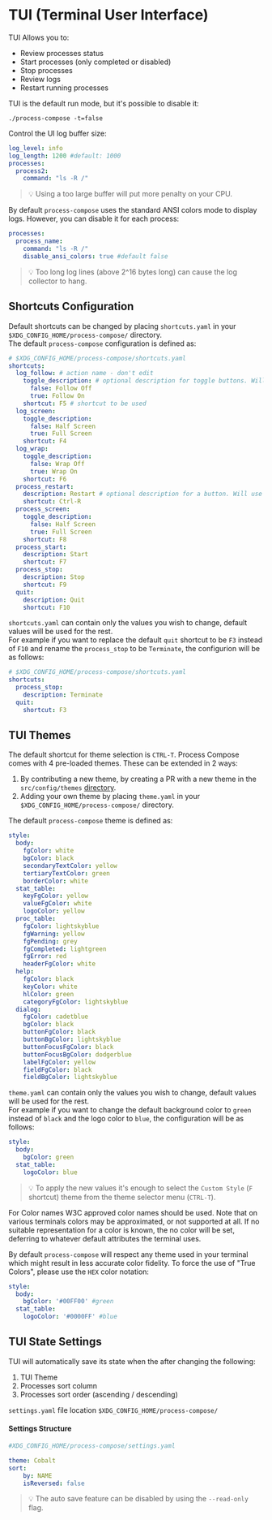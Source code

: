 # TUI (Terminal User Interface)

TUI Allows you to:

- Review processes status
- Start processes (only completed or disabled)
- Stop processes
- Review logs
- Restart running processes

TUI is the default run mode, but it's possible to disable it:

```shell
./process-compose -t=false
```

Control the UI log buffer size:

```yaml
log_level: info
log_length: 1200 #default: 1000
processes:
  process2:
    command: "ls -R /"
```

> :bulb: Using a too large buffer will put more penalty on your CPU.

By default `process-compose` uses the standard ANSI colors mode to display logs. However, you can disable it for each process:

```yaml
processes:
  process_name:
    command: "ls -R /"
    disable_ansi_colors: true #default false
```

> :bulb: Too long log lines (above 2^16 bytes long) can cause the log collector to hang.

## Shortcuts Configuration

Default shortcuts can be changed by placing `shortcuts.yaml` in your `$XDG_CONFIG_HOME/process-compose/` directory.  
The default `process-compose` configuration is defined as:

```yaml
# $XDG_CONFIG_HOME/process-compose/shortcuts.yaml
shortcuts:
  log_follow: # action name - don't edit
    toggle_description: # optional description for toggle buttons. Will use default if not defined
      false: Follow Off
      true: Follow On
    shortcut: F5 # shortcut to be used
  log_screen:
    toggle_description:
      false: Half Screen
      true: Full Screen
    shortcut: F4
  log_wrap:
    toggle_description:
      false: Wrap Off
      true: Wrap On
    shortcut: F6
  process_restart:
    description: Restart # optional description for a button. Will use default if not defined
    shortcut: Ctrl-R
  process_screen:
    toggle_description:
      false: Half Screen
      true: Full Screen
    shortcut: F8
  process_start:
    description: Start
    shortcut: F7
  process_stop:
    description: Stop
    shortcut: F9
  quit:
    description: Quit
    shortcut: F10
```

`shortcuts.yaml` can contain only the values you wish to change, default values will be used for the rest.  
For example if you want to replace the default `quit` shortcut to be `F3` instead of `F10` and rename the `process_stop` to be `Terminate`, the configurion will be as follows:
```yaml
# $XDG_CONFIG_HOME/process-compose/shortcuts.yaml
shortcuts:
  process_stop:
    description: Terminate
  quit:
    shortcut: F3
```

## TUI Themes

The default shortcut for theme selection is `CTRL-T`. Process Compose comes with 4 pre-loaded themes.  These can be extended in 2 ways:

1. By contributing a new theme, by creating a PR with a new theme in the `src/config/themes` [directory](https://github.com/F1bonacc1/process-compose/tree/main/src/config/themes).
2. Adding your own theme by placing `theme.yaml` in your `$XDG_CONFIG_HOME/process-compose/` directory.

The default `process-compose` theme is defined as:

```yaml
style:
  body:
    fgColor: white
    bgColor: black
    secondaryTextColor: yellow
    tertiaryTextColor: green
    borderColor: white
  stat_table:
    keyFgColor: yellow
    valueFgColor: white
    logoColor: yellow
  proc_table:
    fgColor: lightskyblue
    fgWarning: yellow
    fgPending: grey
    fgCompleted: lightgreen
    fgError: red
    headerFgColor: white
  help:
    fgColor: black
    keyColor: white
    hlColor: green
    categoryFgColor: lightskyblue
  dialog:
    fgColor: cadetblue
    bgColor: black
    buttonFgColor: black
    buttonBgColor: lightskyblue
    buttonFocusFgColor: black
    buttonFocusBgColor: dodgerblue
    labelFgColor: yellow
    fieldFgColor: black
    fieldBgColor: lightskyblue
```

`theme.yaml` can contain only the values you wish to change, default values will be used for the rest.  
For example if you want to change the default background color to `green` instead of `black` and the logo color to `blue`, the configuration will be as follows:

```yaml
style:
  body:
    bgColor: green
  stat_table:
    logoColor: blue
```

> :bulb: To apply the new values it's enough to select the `Custom Style` (`F` shortcut) theme from the theme selector menu (`CTRL-T`).

For Color names W3C approved color names should be used. Note that on various terminals colors may be approximated, or not supported at all.  If no suitable representation for a color is known, the no color will be set, deferring to whatever default attributes the terminal uses.

By default `process-compose` will respect any theme used in your terminal which might result in less accurate color fidelity. To force the use of "True Colors", please use the `HEX` color notation:

```yaml
style:
  body:
    bgColor: '#00FF00' #green
  stat_table:
    logoColor: '#0000FF' #blue
```

## TUI State Settings

TUI will automatically save its state when the after changing the following:

1. TUI Theme
2. Processes sort column
3. Processes sort order (ascending / descending)

`settings.yaml` file location `$XDG_CONFIG_HOME/process-compose/`

#### Settings Structure

```yaml
#XDG_CONFIG_HOME/process-compose/settings.yaml

theme: Cobalt
sort:
    by: NAME
    isReversed: false
```

> :bulb: The auto save feature can be disabled by using the `--read-only` flag.
